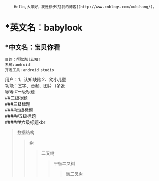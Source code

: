 		Hello,大家好，我是徐步杭[我的博客](http://www.cnblogs.com/xubuhang/)。
*英文名：babylook<br>
====
*中文名：宝贝你看<br>
-------
    目的：帮助幼儿认知！
    系统:android
    开发工具：android studio
	
用户：1、认知缺陷 2、幼小儿童<br>
功能：文字、音频、图片（多张<br>
等等
#一级标题<br>
##二级标题<br>
###三级标题<br>
####四级标题<br>
#####五级标题<br>
######六级标题<br
>数据结构
>>树
>>>二叉树
>>>>平衡二叉树
>>>>>满二叉树

